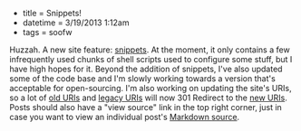 * title = Snippets!
* datetime = 3/19/2013 1:12am
* tags = soofw

Huzzah. A new site feature: [snippets](http://soofw.com/snippets). At the moment, it only contains a few infrequently used chunks of shell scripts used to configure some stuff, but I have high hopes for it. Beyond the addition of snippets, I've also updated some of the code base and I'm slowly working towards a version that's acceptable for open-sourcing. I'm also working on updating the site's URIs, so a lot of [old URIs](http://soofw.com/post/coderbyte-programming-challenges) and [legacy URIs](http://soofw.com/post/104) will now 301 Redirect to the [new URIs](http://soofw.com/thoughts/coderbyte-programming-challenges). <span class="strike">Posts should also have a "view source" link in the top right corner, just in case you want to view an individual post's [Markdown source](http://soofw.com/post/coderbyte-programming-challenges/source).</span>
